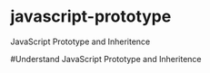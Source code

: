 # javascript-prototype
JavaScript Prototype and Inheritence

#Understand JavaScript Prototype and Inheritence
